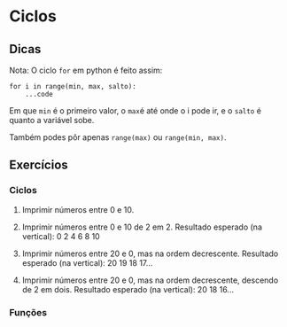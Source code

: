# Ciclos

## Dicas 
Nota: O ciclo `for` em python é feito assim:

```
for i in range(min, max, salto): 
    ...code
```

Em que `min` é o primeiro valor, o `max`é até onde o i pode ir, e o `salto` é quanto a variável sobe.

Também podes pôr apenas `range(max)` ou `range(min, max)`.

## Exercícios

### Ciclos

1. Imprimir números entre 0 e 10.

2. Imprimir números entre 0 e 10 de 2 em 2.
   Resultado esperado (na vertical): 0 2 4 6 8 10

3. Imprimir números entre 20 e 0, mas na ordem decrescente.
   Resultado esperado (na vertical): 20 19 18 17...

4. Imprimir números entre 20 e 0, mas na ordem decrescente, descendo de 2 em dois.
   Resultado esperado (na vertical): 20 18 16...

### Funções
